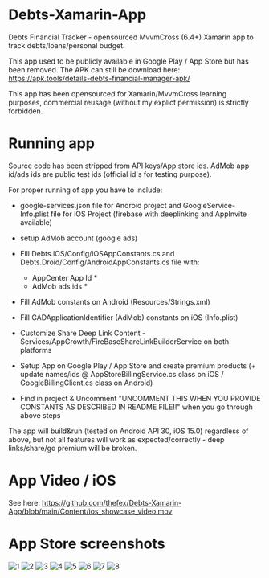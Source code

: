 # Debts-Xamarin-App
Debts Financial Tracker - opensourced MvvmCross (6.4+) Xamarin app to track debts/loans/personal budget. 

This app used to be publicly available in Google Play / App Store but has been removed.
The APK can still be download here: https://apk.tools/details-debts-financial-manager-apk/

This app has been opensourced for Xamarin/MvvmCross learning purposes, commercial reusage (without my explict permission) is strictly forbidden.

# Running app

Source code has been stripped from API keys/App store ids.
AdMob app id/ads ids are public test ids (official id's for testing purpose). 

For proper running of app you have to include:
- google-services.json file for Android project and GoogleService-Info.plist file for iOS Project (firebase with deeplinking and AppInvite available)
- setup AdMob account (google ads)
- Fill Debts.iOS/Config/iOSAppConstants.cs and Debts.Droid/Config/AndroidAppConstants.cs file with:
    * AppCenter App Id *
    * AdMob ads ids *
- Fill AdMob constants on Android (Resources/Strings.xml)
- Fill GADApplicationIdentifier (AdMob) constants on iOS (Info.plist)
- Customize Share Deep Link Content - Services/AppGrowth/FireBaseShareLinkBuilderService on both platforms
- Setup App on Google Play / App Store and create premium products (+ update names/ids @ AppStoreBillingService.cs class on iOS / GoogleBillingClient.cs class on Android)

- Find in project & Uncomment "UNCOMMENT THIS WHEN YOU PROVIDE CONSTANTS AS DESCRIBED IN README FILE!!" when you go through above steps

The app will build&run (tested on Android API 30, iOS 15.0) regardless of above, but not all features will work as expected/correctly - deep links/share/go premium will be broken.

# App Video / iOS

See here: 
https://github.com/thefex/Debts-Xamarin-App/blob/main/Content/ios_showcase_video.mov


# App Store screenshots
![1](https://raw.githubusercontent.com/thefex/Debts-Xamarin-App/main/Content/1.webp)
![2](https://raw.githubusercontent.com/thefex/Debts-Xamarin-App/main/Content/2.webp)
![3](https://raw.githubusercontent.com/thefex/Debts-Xamarin-App/main/Content/3.webp)
![4](https://raw.githubusercontent.com/thefex/Debts-Xamarin-App/main/Content/4.webp)
![5](https://raw.githubusercontent.com/thefex/Debts-Xamarin-App/main/Content/5.webp)
![6](https://raw.githubusercontent.com/thefex/Debts-Xamarin-App/main/Content/6.webp)
![7](https://raw.githubusercontent.com/thefex/Debts-Xamarin-App/main/Content/7.webp)
![8](https://raw.githubusercontent.com/thefex/Debts-Xamarin-App/main/Content/8.webp)
